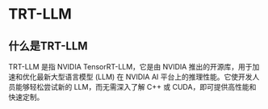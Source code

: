 # TRT-LLM

## 什么是TRT-LLM

TRT-LLM 是指 NVIDIA TensorRT-LLM，它是由 NVIDIA 推出的开源库，用于加速和优化最新大型语言模型 (LLM) 在 NVIDIA AI 平台上的推理性能。它使开发人员能够轻松尝试新的 LLM，而无需深入了解 C++ 或 CUDA，即可提供高性能和快速定制。